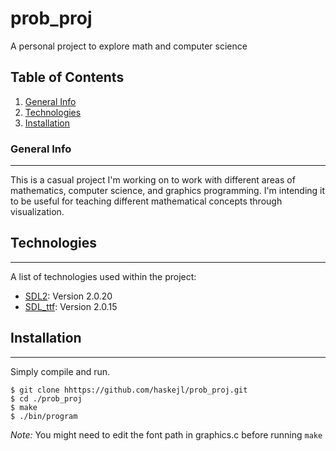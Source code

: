 # prob_proj
A personal project to explore math and computer science
## Table of Contents
1. [General Info](#general-info)
2. [Technologies](#technologies)
3. [Installation](#installation)
### General Info
***
This is a casual project I'm working on to work with different areas of mathematics, computer science, and graphics programming.
I'm intending it to be useful for teaching different mathematical concepts through visualization.
## Technologies
***
A list of technologies used within the project:
* [SDL2](https://www.libsdl.org/index.php): Version 2.0.20
* [SDL_ttf](https://github.com/libsdl-org/SDL_ttf): Version 2.0.15
## Installation
***
Simply compile and run.
```
$ git clone hhttps://github.com/haskejl/prob_proj.git
$ cd ./prob_proj
$ make
$ ./bin/program
```
_Note:_ You might need to edit the font path in graphics.c before running ```make```
